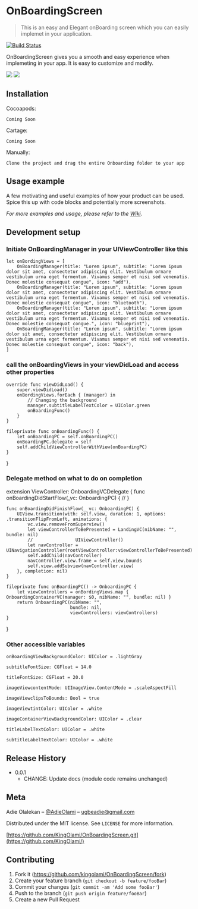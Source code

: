 # OnBoardingScreen
> This is an easy and Elegant onBoarding screen which you can easily implemet in your application.

[![Build Status][travis-image]][travis-url]

OnBoardingScreen gives you a smooth and easy experience when implemeting in your app. It is easy to customize and modify.

![](img1.PNG)
![](img2.PNG)

## Installation

Cocoapods:

```
Coming Soon
```

Cartage:

```
Coming Soon
```

Manually:

```
Clone the project and drag the entire Onboarding folder to your app
```

## Usage example

A few motivating and useful examples of how your product can be used. Spice this up with code blocks and potentially more screenshots.

_For more examples and usage, please refer to the [Wiki][wiki]._

## Development setup

### Initiate OnBoardingManager in your UIViewController like this

    let onBordingViews = [
        OnBoardingManager(title: "Lorem ipsum", subtitle: "Lorem ipsum dolor sit amet, consectetur adipiscing elit. Vestibulum ornare vestibulum urna eget fermentum. Vivamus semper et nisi sed venenatis. Donec molestie consequat congue", icon: "add"),
        OnBoardingManager(title: "Lorem ipsum", subtitle: "Lorem ipsum dolor sit amet, consectetur adipiscing elit. Vestibulum ornare vestibulum urna eget fermentum. Vivamus semper et nisi sed venenatis. Donec molestie consequat congue", icon: "bluetooth"),
        OnBoardingManager(title: "Lorem ipsum", subtitle: "Lorem ipsum dolor sit amet, consectetur adipiscing elit. Vestibulum ornare vestibulum urna eget fermentum. Vivamus semper et nisi sed venenatis. Donec molestie consequat congue.", icon: "blueprint"),
        OnBoardingManager(title: "Lorem ipsum", subtitle: "Lorem ipsum dolor sit amet, consectetur adipiscing elit. Vestibulum ornare vestibulum urna eget fermentum. Vivamus semper et nisi sed venenatis. Donec molestie consequat congue", icon: "back"),
    ]
    
### call the onBoardingViews in your viewDidLoad and access other properties
    override func viewDidLoad() {
        super.viewDidLoad()
        onBordingViews.forEach { (manager) in
            // Changing the background
            manager.subtitleLabelTextColor = UIColor.green
            onBoardingFunc()
        }
    }

    fileprivate func onBoardingFunc() {
        let onBoardingPC = self.onBoardingPC()
        onBoardingPC.delegate = self
        self.addChildViewControllerWithView(onBoardingPC)
    }
    
    
}

### Delegate method on what to do on completion

extension ViewController: OnboardingVCDelegate {
    func onBoardingDidStartFlow(_vc: OnboardingPC) {
        //
    }
    
    func onBoardingDidFinishFlow(_ vc: OnboardingPC) {
        UIView.transition(with: self.view, duration: 1, options: .transitionFlipFromLeft, animations: {
            vc.view.removeFromSuperview()
            let viewControllerToBePresented = LandingVC(nibName: "", bundle: nil)
            //                UIViewController()
            let navController = UINavigationController(rootViewController:viewControllerToBePresented)
            self.addChild(navController)
            navController.view.frame = self.view.bounds
            self.view.addSubview(navController.view)
        }, completion: nil)
    }
    
    fileprivate func onBoardingPC() -> OnboardingPC {
        let viewControllers = onBordingViews.map { OnboardingContainerVC(manager: $0, nibName: "", bundle: nil) }
        return OnboardingPC(nibName: "",
                            bundle: nil,
                            viewControllers: viewControllers)
    }
}
### Other accessible variables

    onBoardingViewBackgroundColor: UIColor = .lightGray
    
    subtitleFontSize: CGFloat = 14.0
    
    titleFontSize: CGFloat = 20.0
    
    imageViewcontentMode: UIImageView.ContentMode = .scaleAspectFill
    
    imageViewclipsToBounds: Bool = true
    
    imageViewtintColor: UIColor = .white
    
    imageContainerViewBackgroundColor: UIColor = .clear
    
    titleLabelTextColor: UIColor = .white
    
    subtitleLabelTextColor: UIColor = .white

## Release History

* 0.0.1
    * CHANGE: Update docs (module code remains unchanged)


## Meta

Adie Olalekan – [@AdieOlami](https://twitter.com/AdieOlami) – ugbeadie@gmail.com

Distributed under the MIT license. See ``LICENSE`` for more information.

[https://github.com/KingOlami/OnBoardingScreen.git](https://github.com/KingOlami/)

## Contributing

1. Fork it (<https://github.com/kingolami/OnBoardingScreen/fork>)
2. Create your feature branch (`git checkout -b feature/fooBar`)
3. Commit your changes (`git commit -am 'Add some fooBar'`)
4. Push to the branch (`git push origin feature/fooBar`)
5. Create a new Pull Request

<!-- Markdown link & img dfn's -->
[travis-image]: https://img.shields.io/travis/dbader/node-datadog-metrics/master.svg?style=flat-square
[travis-url]: https://travis-ci.org/dbader/node-datadog-metrics
[wiki]: https://github.com/KingOlami/OnBoardingScreen/wiki
